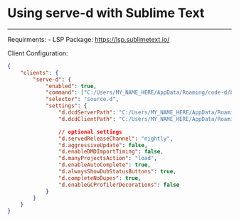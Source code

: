 # Using serve-d with Sublime Text
---

Requirments:
    - LSP Package: https://lsp.sublimetext.io/
    

Client Configuration:

```json
{
	"clients": {
		"serve-d": {
			"enabled": true,
			"command": ["C:/Users/MY_NAME_HERE/AppData/Roaming/code-d/bin/serve-d.exe"],
			"selector": "source.d",
			"settings": {
				"d.dcdServerPath": "C:/Users/MY_NAME_HERE/AppData/Roaming/code-d/bin/dcd-server.exe",
				"d.dcdClientPath": "C:/Users/MY_NAME_HERE/AppData/Roaming/code-d/bin/dcd-client.exe",

				// optional settings
				"d.servedReleaseChannel": "nightly",
				"d.aggressiveUpdate": false,
				"d.enableDMDImportTiming": false,
				"d.manyProjectsAction": "load",
				"d.enableAutoComplete": true,
				"d.alwaysShowDubStatusButtons": true,
				"d.completeNoDupes": true,
				"d.enableGCProfilerDecorations": false
			}
		}
	}
}
```
